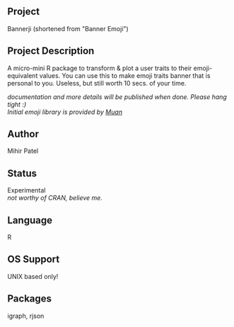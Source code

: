 Project
-------
Bannerji (shortened from "Banner Emoji")

Project Description
--------------------
A micro-mini R package to transform & plot a user traits to their emoji-equivalent values.
You can use this to make emoji traits banner that is personal to you. Useless, but still worth 10 secs. of your time.

*documentation and more details will be published when done. Please hang tight :)*      
*Initial emoji library is provided by [Muan](https://github.com/muan/emojilib)*

Author
-------
Mihir Patel

Status
------
Experimental    
*not worthy of CRAN, believe me.*

Language
---------
R

OS Support
----------
UNIX based only!

Packages
----------
igraph, rjson
